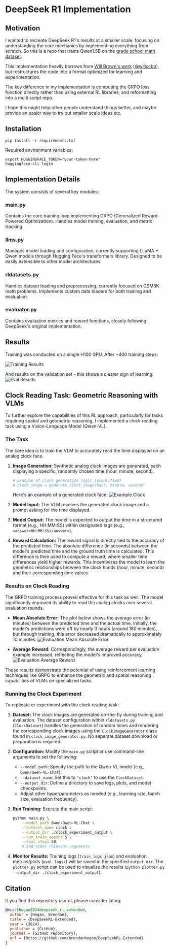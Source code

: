 # DeepSeek R1 Implementation

## Motivation
I wanted to recreate DeepSeek R1's  results at a smaller scale, focusing on understanding the core mechanics by implementing everything from scratch. So this is a repo that trains Qwen1.5B on the [grade school math dataset](https://github.com/openai/grade-school-math).

This implementation heavily borrows from [Will Brown's  work](https://gist.github.com/willccbb/4676755236bb08cab5f4e54a0475d6fb) ([@willccbb](https://x.com/willccbb)), but restructures the code into a format optimized for learning and experimentation.

The key difference in my implementation is computing the GRPO loss function directly rather than using external RL libraries, and reformatting into a multi script repo.

I hope this might help other people understand things better, and maybe provide an easier way to try out smaller scale ideas etc. 

## Installation
```
pip install -r requirements.txt
```

Required environment variables:
```
export HUGGINGFACE_TOKEN="your-token-here"
huggingface-cli login
```

## Implementation Details

The system consists of several key modules:

### main.py
Contains the core training loop implementing GRPO (Generalized Reward-Powered Optimization). Handles model training, evaluation, and metric tracking. 

### llms.py 
Manages model loading and configuration, currently supporting LLaMA + Qwen models through Hugging Face's transformers library. Designed to be easily extensible to other model architectures.

### rldatasets.py
Handles dataset loading and preprocessing, currently focused on GSM8K math problems. Implements custom data loaders for both training and evaluation.

### evaluator.py
Contains evaluation metrics and reward functions, closely following DeepSeek's original implementation.

## Results
Training was conducted on a single H100 GPU. After ~400 training steps:

![Training Results](plots/train_score.png)

And results on the validation set - this shows a clearer sign of learning: 
![Eval Results](plots/eval_score.png)

## Clock Reading Task: Geometric Reasoning with VLMs

To further explore the capabilities of this RL approach, particularly for tasks requiring spatial and geometric reasoning, I implemented a clock reading task using a Vision-Language Model (Qwen-VL).

### The Task
The core idea is to train the VLM to accurately read the time displayed on an analog clock face.
1.  **Image Generation:** Synthetic analog clock images are generated, each displaying a specific, randomly chosen time (hour, minute, second).
    ```python
    # Example of clock generation logic (simplified)
    # clock_image = generate_clock_image(hour, minute, second)
    ```
    Here's an example of a generated clock face:
    ![Example Clock](plots/temp_clock.png)

2.  **Model Input:** The VLM receives the generated clock image and a prompt asking for the time displayed.
3.  **Model Output:** The model is expected to output the time in a structured format (e.g., HH:MM:SS) within designated tags (e.g., `<answer>HH:MM:SS</answer>`).
4.  **Reward Calculation:** The reward signal is directly tied to the accuracy of the predicted time. The absolute difference (in seconds) between the model's predicted time and the ground truth time is calculated. This difference is then used to compute a reward, where smaller time differences yield higher rewards. This incentivizes the model to learn the geometric relationships between the clock hands (hour, minute, second) and their corresponding time values.

### Results on Clock Reading
The GRPO training process proved effective for this task as well. The model significantly improved its ability to read the analog clocks over several evaluation rounds.

-   **Mean Absolute Error:** The plot below shows the average error (in minutes) between the predicted time and the actual time. Initially, the model's predictions were off by nearly 3 hours (around 180 minutes), but through training, this error decreased dramatically to approximately 10 minutes.
    ![Evaluation Mean Absolute Error](plots/evaluation_mean_abs_error_minutes.png)

-   **Average Reward:** Correspondingly, the average reward per evaluation example increased, reflecting the model's improved accuracy.
    ![Evaluation Average Reward](plots/evaluation_avg_reward.png)

These results demonstrate the potential of using reinforcement learning techniques like GRPO to enhance the geometric and spatial reasoning capabilities of VLMs on specialized tasks.

### Running the Clock Experiment

To replicate or experiment with the clock reading task:

1.  **Dataset:** The clock images are generated on-the-fly during training and evaluation. The dataset configuration within `rldatasets.py` (`ClockDataset`) handles the generation of random times and rendering the corresponding clock images using the `ClockImageGenerator` class found in `clock_image_generator.py`. No separate dataset download or preparation is required.

2.  **Configuration:** Modify the `main.py` script or use command-line arguments to set the following:
    *   `--model_path`: Specify the path to the Qwen-VL model (e.g., `Qwen/Qwen-VL-Chat`).
    *   `--dataset_name`: Set this to `"clock"` to use the `ClockDataset`.
    *   `--output_dir`: Define a directory to save logs, plots, and model checkpoints.
    *   Adjust other hyperparameters as needed (e.g., learning rate, batch size, evaluation frequency).

3.  **Run Training:** Execute the main script:
    ```bash
    python main.py \
        --model_path Qwen/Qwen-VL-Chat \
        --dataset_name clock \
        --output_dir ./clock_experiment_output \
        --num_train_epochs 5 \
        --eval_steps 50
        # Add other relevant arguments
    ```

4.  **Monitor Results:** Training logs (`train_logs.json`) and evaluation metrics/plots (`eval_logs/`) will be saved in the specified `output_dir`. The `plotter.py` script can be used to visualize the results (`python plotter.py --output_dir ./clock_experiment_output`).

## Citation
If you find this repository useful, please consider citing:
```bibtex
@misc{hogan2024deepseek_rl_extended,
  author = {Hogan, Brendan},
  title = {DeepSeekRL-Extended},
  year = {2024},
  publisher = {GitHub},
  journal = {GitHub repository},
  url = {https://github.com/brendanhogan/DeepSeekRL-Extended}
}
```


